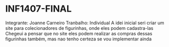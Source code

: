 # INF1407-FINAL
Integrante: Joanne Carneiro
Tranbalho: Individual
A idei inicial seri criar um site para colecionadores de figurinhas, onde eles podem cadastra-las 
Chegeui a pensar que no site eles podem realizar as compras dessas figurinhas também, mas nao tenho certeza se vou implementar ainda
 
